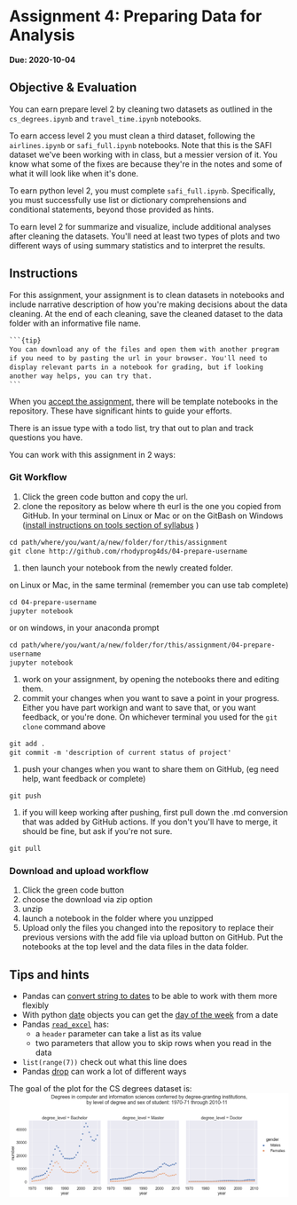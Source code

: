 # Assignment 4: Preparing Data for Analysis

__Due: 2020-10-04__

## Objective & Evaluation

You can earn prepare level 2 by cleaning two datasets as outlined in the `cs_degrees.ipynb` and `travel_time.ipynb` notebooks.

To earn access level 2 you must clean a third dataset, following the `airlines.ipynb` or `safi_full.ipynb` notebooks. Note that this is the SAFI dataset we've been working with in class, but a messier version of it. You know what some of the fixes are because they're in the notes and some of what it will look like when it's done.  

To earn python level 2, you must complete `safi_full.ipynb`. Specifically, you must successfully use list or dictionary comprehensions and conditional statements, beyond those provided as hints.

To earn level 2 for summarize and visualize, include additional analyses after cleaning the datasets. You'll need at least two types of plots and two different ways of using summary statistics and to interpret the results.


## Instructions

For this assignment, your assignment is to clean datasets in notebooks and include narrative description of how you're making decisions about the data cleaning. At the end of each cleaning, save the cleaned dataset to the data folder with an informative file name.

````{margin}
```{tip}
You can download any of the files and open them with another program if you need to by pasting the url in your browser. You'll need to display relevant parts in a notebook for grading, but if looking another way helps, you can try that.  
```
````

When you [accept the assignment](https://classroom.github.com/a/y723c6qi), there will be template notebooks in the repository. These have significant hints to guide your efforts.

There is an issue type with a todo list, try that out to plan and track questions you have.


You can work with this assignment in 2 ways:



### Git Workflow

1. Click the green code button and copy the url.
1. clone the repository as below where th eurl is the one you copied from GitHub. In your terminal on Linux or Mac or on the GitBash on Windows ([install instructions on tools section of syllabus](prorgrammin-env) )

  ```
  cd path/where/you/want/a/new/folder/for/this/assignment
  git clone http://github.com/rhodyprog4ds/04-prepare-username
  ```

1. then launch your notebook from the newly created folder.

  on Linux or Mac, in the same terminal (remember you can use tab complete)
  ```
  cd 04-prepare-username
  jupyter notebook
  ```
  or on windows, in your anaconda prompt
  ```
  cd path/where/you/want/a/new/folder/for/this/assignment/04-prepare-username
  jupyter notebook
  ```

1. work on your assignment, by opening the notebooks there and editing them.
1. commit your changes when you want to save a point in your progress. Either you have part workign and want to save that, or you want feedback, or you're done. On whichever terminal you used for the `git clone` command above

  ```
  git add .
  git commit -m 'description of current status of project'
  ```

1. push your changes when you want to share them on GitHub, (eg need help, want feedback or complete)

  ```
  git push
  ```

1. if you will keep working after pushing, first pull down the .md conversion that was added by GitHub actions.  If you don't you'll have to merge, it should be fine, but ask if you're not sure.

  ```
  git pull
  ```



### Download and upload workflow
1. Click the green code button
1. choose the download via zip option
1. unzip
1. launch a notebook in the folder where you unzipped
1. Upload only the files you changed into the repository to replace their previous versions with the add file via upload button on GitHub.  Put the notebooks at the top level and the data files in the data folder.


## Tips and hints

- Pandas can [convert string to dates](https://pandas.pydata.org/pandas-docs/stable/reference/api/pandas.to_datetime.html) to be able to work with them more flexibly
- With python [date](https://docs.python.org/3/library/datetime.html#datetime.date.fromisoformat) objects you can get the [day of the week](https://docs.python.org/3/library/datetime.html#datetime.date.weekday) from a date
- Pandas [`read_excel`](https://pandas.pydata.org/pandas-docs/stable/reference/api/pandas.read_excel.html) has:
  - a `header` parameter can take a list as its value
  - two parameters that allow you to skip rows when you read in the data
- `list(range(7))` check out what this line does
- Pandas [drop](https://pandas.pydata.org/pandas-docs/stable/reference/api/pandas.DataFrame.drop.html) can work a lot of different ways


The goal of the plot for the CS degrees dataset is:
![plots of degrees by level from 1971-11 by gender](../img/cs_degree_target.png)
